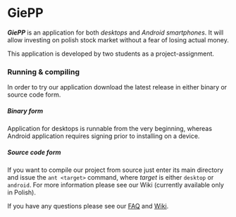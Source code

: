 GiePP
=======

***GiePP*** is an application for both *desktops* and *Android smartphones*. It will allow investing
on polish stock market without a fear of losing actual money.

This application is developed by two students as a project-assignment.

### Running & compiling

In order to try our application download the latest release in either binary or source code form.

##### Binary form
Application for desktops is runnable from the very beginning, whereas Android application requires
signing prior to installing on a device.

##### Source code form
If you want to compile our project from source just enter its main directory and issue the ``ant <target>``
command, where *target* is either ``desktop`` or ``android``. For more information please see our Wiki
(currently available only in Polish).

If you have any questions please see our [FAQ](https://github.com/robin92/giepp/wiki/FAQ) and [Wiki](https://github.com/robin92/giepp/wiki).

